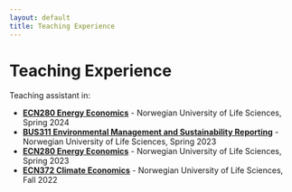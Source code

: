 ```yaml
---
layout: default
title: Teaching Experience
---
```


# Teaching Experience

Teaching assistant in:

- [**ECN280 Energy Economics**](https://www.nmbu.no/en/course/ecn280) - Norwegian University of Life Sciences, Spring 2024
- [**BUS311 Environmental Management and Sustainability Reporting**](https://www.nmbu.no/en/course/bus311) - Norwegian University of Life Sciences, Spring 2023
- [**ECN280 Energy Economics**](https://www.nmbu.no/en/course/ecn280) - Norwegian University of Life Sciences, Spring 2023
- [**ECN372 Climate Economics**](https://www.nmbu.no/en/course/ECN372) - Norwegian University of Life Sciences, Fall 2022
